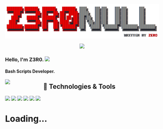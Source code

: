 <p align='center'>
<img src="https://github.com/Z3R0NULL/Z3R0NULL/blob/main/Z3R0NULL_TOOL_BANNER.png">
</p>

<p align='center'>
<a href="https://instagram.com/z3r01_null"><img height="40" src="https://raw.githubusercontent.com/z3r01-null/z3r01-null/main/INSTA.png"></a>
</p>

### Hello, I'm Z3R0. <img src="https://raw.githubusercontent.com/z3r01-null/z3r01-null/main/WAVE.gif" width="30px">
#### Bash Scripts Developer.

<p>
  <img width="125" align='left' src="https://raw.githubusercontent.com/z3r01-null/z3r01-null/main/ZEROICON.png">
</p>

## 🔧 Technologies & Tools
![](https://img.shields.io/badge/OS-Linux-informational?style=flat&logo=linux&logoColor=white&color=2bbc8a)
![](https://img.shields.io/badge/Editor-VSCode-informational?style=vscode&logo=visualstudio&logoColor=white&color=2bbc8a)
![](https://img.shields.io/badge/Code-JavaScript-informational?style=flat&logo=javascript&logoColor=white&color=2bbc8a)
![](https://img.shields.io/badge/Code-Bash-informational?style=flat&logo=gnu-bash&logoColor=white&color=2bbc8a)
![](https://img.shields.io/badge/Code-PHP-informational?style=flat&logo=php&logoColor=white&color=2bbc8a)
![](https://img.shields.io/badge/Shell-Bash-informational?style=flat&logo=gnu-bash&logoColor=white&color=2bbc8a)

<h1 align='left'>Loading...</h1>
